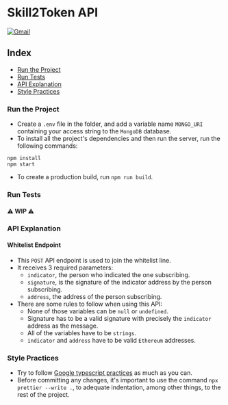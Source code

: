 # Skill2Token API

[![Gmail](https://img.shields.io/badge/-Gmail-c14438?style=plastic&logo=Gmail&logoColor=white)](mailto:contact@skill2token.com)

## Index

- [Run the Project](#run-the-project)
- [Run Tests](#run-tests)
- [API Explanation](#api-explanation)
- [Style Practices](#style-practices)

### Run the Project

- Create a `.env` file in the folder, and add a variable name `MONGO_URI` containing your access string to the `MongoDB` database.
- To install all the project's dependencies and then run the server, run the following commands:

```console
npm install
npm start
```

- To create a production build, run `npm run build`.

### Run Tests

#### ⚠️ WIP ⚠️

### API Explanation

#### Whitelist Endpoint

- This `POST` API endpoint is used to join the whitelist line.
- It receives 3 required parameters:
  - `indicator`, the person who indicated the one subscribing.
  - `signature`, is the signature of the indicator address by the person subscribing.
  - `address`, the address of the person subscribing.
- There are some rules to follow when using this API:
  - None of those variables can be `null` or `undefined`.
  - Signature has to be a valid signature with precisely the `indicator` address as the message.
  - All of the variables have to be `strings`.
  - `indicator` and `address` have to be valid `Ethereum` addresses.
  
### Style Practices
  
- Try to follow [Google typescript practices](https://google.github.io/styleguide/tsguide.html) as much as you can.
- Before committing any changes, it's important to use the command `npx prettier --write .`, to adequate indentation, among other things, to the rest of the project.
